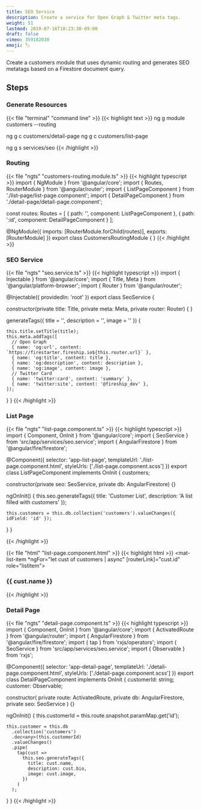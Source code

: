 ```yaml
---
title: SEO Service
description: Create a service for Open Graph & Twitter meta tags. 
weight: 51
lastmod: 2019-07-16T10:23:30-09:00
draft: false
vimeo: 359182030
emoji: 🏷️
---
```


Create a customers module that uses dynamic routing and generates SEO metatags based on a Firestore document query. 

## Steps 

### Generate Resources

{{< file "terminal" "command line" >}}
{{< highlight text >}}
ng g module customers --routing

ng g c customers/detail-page
ng g c customers/list-page

ng g s services/seo
{{< /highlight >}}

### Routing

{{< file "ngts" "customers-routing.module.ts" >}}
{{< highlight typescript >}}
import { NgModule } from '@angular/core';
import { Routes, RouterModule } from '@angular/router';
import { ListPageComponent } from './list-page/list-page.component';
import { DetailPageComponent } from './detail-page/detail-page.component';


const routes: Routes = [
  { path: '', component: ListPageComponent },
  { path: ':id', component: DetailPageComponent }
];

@NgModule({
  imports: [RouterModule.forChild(routes)],
  exports: [RouterModule]
})
export class CustomersRoutingModule { }
{{< /highlight >}}

### SEO Service

{{< file "ngts" "seo.service.ts" >}}
{{< highlight typescript >}}
import { Injectable } from '@angular/core';
import { Title, Meta } from '@angular/platform-browser';
import { Router } from '@angular/router';

@Injectable({
  providedIn: 'root'
})
export class SeoService {

  constructor(private title: Title, private meta: Meta, private router: Router) { }

  generateTags({ title = '', description = '', image = '' }) {

    this.title.setTitle(title);
    this.meta.addTags([
      // Open Graph
      { name: 'og:url', content: `https://firestarter.fireship.io${this.router.url}` },
      { name: 'og:title', content: title },
      { name: 'og:description', content: description },
      { name: 'og:image', content: image },
      // Twitter Card
      { name: 'twitter:card', content: 'summary' },
      { name: 'twitter:site', content: '@fireship_dev' },
    ]);
  }
}
{{< /highlight >}}

### List Page

{{< file "ngts" "list-page.component.ts" >}}
{{< highlight typescript >}}
import { Component, OnInit } from '@angular/core';
import { SeoService } from 'src/app/services/seo.service';
import { AngularFirestore } from '@angular/fire/firestore';

@Component({
  selector: 'app-list-page',
  templateUrl: './list-page.component.html',
  styleUrls: ['./list-page.component.scss']
})
export class ListPageComponent implements OnInit {
  customers;

  constructor(private seo: SeoService, private db: AngularFirestore) {}

  ngOnInit() {
    this.seo.generateTags({
      title: 'Customer List',
      description: 'A list filled with customers'
    });

    this.customers = this.db.collection('customers').valueChanges({ idField: 'id' });

  }
}

{{< /highlight >}}

{{< file "html" "list-page.component.html" >}}
{{< highlight html >}}
<mat-list-item *ngFor="let cust of customers | async" [routerLink]="cust.id" role="listitem">
    <h3>{{ cust.name }}</h3>
</mat-list-item>
{{< /highlight >}}

### Detail Page

{{< file "ngts" "detail-page.component.ts" >}}
{{< highlight typescript >}}
import { Component, OnInit } from '@angular/core';
import { ActivatedRoute } from '@angular/router';
import { AngularFirestore } from '@angular/fire/firestore';
import { tap } from 'rxjs/operators';
import { SeoService } from 'src/app/services/seo.service';
import { Observable } from 'rxjs';

@Component({
  selector: 'app-detail-page',
  templateUrl: './detail-page.component.html',
  styleUrls: ['./detail-page.component.scss']
})
export class DetailPageComponent implements OnInit {
  customerId: string;
  customer: Observable<any>;

  constructor(
    private route: ActivatedRoute,
    private db: AngularFirestore,
    private seo: SeoService
  ) {}

  ngOnInit() {
    this.customerId = this.route.snapshot.paramMap.get('id');

    this.customer = this.db
      .collection('customers')
      .doc<any>(this.customerId)
      .valueChanges()
      .pipe(
        tap(cust =>
          this.seo.generateTags({
            title: cust.name,
            description: cust.bio,
            image: cust.image,
          })
        )
      );
  }
}
{{< /highlight >}}


